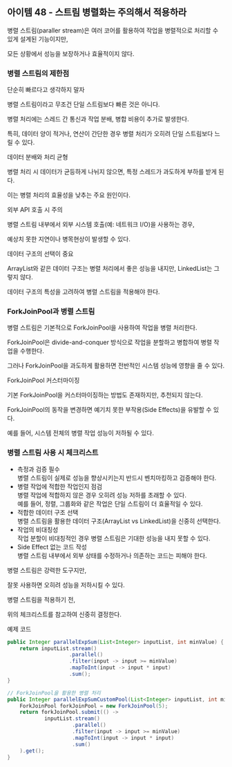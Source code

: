 ## 아이템 48 - 스트림 병렬화는 주의해서 적용하라

병렬 스트림(paraller stream)은 여러 코어를 활용하여 작업을 병렬적으로 처리할 수 있게 설계된 기능이지만,

모든 상황에서 성능을 보장하거나 효율적이지 않다.

### 병렬 스트림의 제한점

단순히 빠르다고 생각하지 말자

병렬 스트림이라고 무조건 단일 스트림보다 빠른 것은 아니다.

병렬 처리에는 스레드 간 통신과 작업 분배, 병합 비용이 추가로 발생한다.

특히, 데이터 양이 적거나, 연산이 간단한 경우 병렬 처리가 오히려 단일 스트림보다 느릴 수 있다.

데이터 분배와 처리 균형

병렬 처리 시 데이터가 균등하게 나뉘지 않으면, 특정 스레드가 과도하게 부하를 받게 된다.

이는 병렬 처리의 효율성을 낮추는 주요 원인이다.

외부 API 호출 시 주의

병렬 스트림 내부에서 외부 시스템 호출(예: 네트워크 I/O)을 사용하는 경우,

예상치 못한 지연이나 병목현상이 발생할 수 있다.

데이터 구조의 선택이 중요

ArrayList와 같은 데이터 구조는 병렬 처리에서 좋은 성능을 내지만, LinkedList는 그렇지 않다.

데이터 구조의 특성을 고려하여 병렬 스트림을 적용해야 한다.

### ForkJoinPool과 병렬 스트림

병렬 스트림은 기본적으로 ForkJoinPool을 사용하여 작업을 병렬 처리한다.

ForkJoinPool은 divide-and-conquer 방식으로 작업을 분할하고 병합하여 병렬 작업을 수행한다.

그러나 ForkJoinPool을 과도하게 활용하면 전반적인 시스템 성능에 영향을 줄 수 있다.

ForkJoinPool 커스터마이징

기본 ForkJoinPool을 커스터마이징하는 방법도 존재하지만, 추천되지 않는다.

ForkJoinPool의 동작을 변경하면 예기치 못한 부작용(Side Effects)을 유발할 수 있다.

예를 들어, 시스템 전체의 병렬 작업 성능이 저하될 수 있다.

### 병렬 스트림 사용 시 체크리스트

-   측정과 검증 필수  
    병렬 스트림이 실제로 성능을 향상시키는지 반드시 벤치마킹하고 검증해야 한다.
-   병렬 작업에 적합한 작업인지 점검  
    병렬 작업에 적합하지 않은 경우 오히려 성능 저하를 초래할 수 있다.  
    예를 들어, 정렬, 그룹화와 같은 작업은 단일 스트림이 더 효율적일 수 있다.
-   적합한 데이터 구조 선택  
    병렬 스트림을 활용한 데이터 구조(ArrayList vs LinkedList)을 신중히 선택한다.
-   작업의 비대칭성  
    작업 분할이 비대칭적인 경우 병렬 스트림은 기대한 성능을 내지 못할 수 있다.
-   Side Effect 없는 코드 작성  
    병렬 스트림 내부에서 외부 상태를 수정하거나 의존하는 코드는 피해야 한다.

병렬 스트림은 강력한 도구지만,

잘못 사용하면 오히려 성능을 저하시킬 수 있다.

병렬 스트림을 적용하기 전,

위의 체크리스트를 참고하여 신중히 결정한다.

예제 코드

```java
public Integer parallelExpSum(List<Integer> inputList, int minValue) {
    return inputList.stream()
                    .parallel()
                    .filter(input -> input >= minValue)
                    .mapToInt(input -> input * input)
                    .sum();
}

// ForkJoinPool을 활용한 병렬 처리
public Integer parallelExpSumCustomPool(List<Integer> inputList, int minValue) throws ExecutionException, InterruptedException {
    ForkJoinPool forkJoinPool = new ForkJoinPool(5);
    return forkJoinPool.submit(() ->
            inputList.stream()
                     .parallel()
                     .filter(input -> input >= minValue)
                     .mapToInt(input -> input * input)
                     .sum()
    ).get();
}
```
